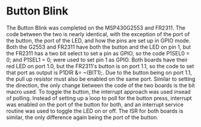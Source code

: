 # Button Blink

The Button Blink was completed on the MSP430G2553 and FR2311. The code between the two
is nearly identical, with the exception of the port of the button, the port of the LED,
and how the pins are set up in GPIO mode. Both the G2553 and FR2311 have both the button
and the LED on pin 1, but the FR2311 has a two bit select to set a pin as GPIO, so the
code P1SEL0 = 0; and P1SEL1 = 0; were used to set pin 1 as GPIO. Both boards have their
red LED on port 1.0, but the FR2311's button is on port 1.1, so the code to set that port 
as output is P1DIR &= ~(BIT1);. Due to the button being on port 1.1, the pull up resistor
must also be enabled on the same port. Similar to setting the direction, the only change
between the code of the two boards is the bit macro used. To toggle the button, the interrupt
approach was used insead of polling. Instead of setting up a loop to poll for the button press, 
interrupt was enabled on the port of the button for both, and an interrupt service routine was
used to toggle the LED on or off. The ISR for both boards is similar, the only difference again
being the port of the button.